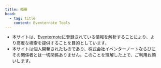 ```yaml
---
title: 概要
head:
  - tag: title
    content: Eventernote Tools
---
```


- 本サイトは、[Eventernote](https://www.eventernote.com)に登録されている情報を解析することにより、より高度な検索を提供することを目的としています。
- 本サイトは個人開発されたものであり、株式会社イベンターノートならびにその関係者とは一切関係ありません。このことを理解した上で、ご利用お願いします。
